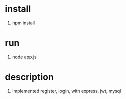 # install
1. npm install

# run
1. node app.js

# description
1. implemented register, login, with express, jwt, mysql